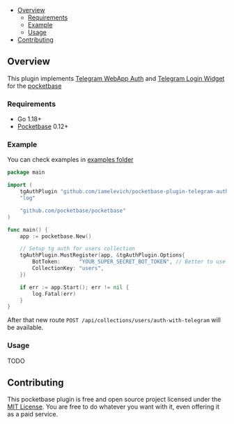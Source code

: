 
<!-- TOC -->
  * [Overview](#overview)
    * [Requirements](#requirements)
    * [Example](#example)
    * [Usage](#usage)
  * [Contributing](#contributing)
<!-- TOC -->

## Overview

This plugin implements [Telegram WebApp Auth](https://core.telegram.org/bots/webapps#validating-data-received-via-the-web-app) and [Telegram Login Widget](https://core.telegram.org/widgets/login) for the [pocketbase](https://github.com/pocketbase/pocketbase)

### Requirements

- Go 1.18+
- [Pocketbase](https://github.com/pocketbase/pocketbase) 0.12+

### Example

You can check examples in [examples folder](/examples)

```go
package main

import (
	tgAuthPlugin "github.com/iamelevich/pocketbase-plugin-telegram-auth"
	"log"

	"github.com/pocketbase/pocketbase"
)

func main() {
	app := pocketbase.New()

	// Setup tg auth for users collection
	tgAuthPlugin.MustRegister(app, &tgAuthPlugin.Options{
		BotToken:      "YOUR_SUPER_SECRET_BOT_TOKEN", // Better to use ENV variable for that
		CollectionKey: "users",
	})

	if err := app.Start(); err != nil {
		log.Fatal(err)
	}
}
```

After that new route `POST /api/collections/users/auth-with-telegram` will be available.

### Usage

TODO

## Contributing

This pocketbase plugin is free and open source project licensed under the [MIT License](LICENSE.md).
You are free to do whatever you want with it, even offering it as a paid service.
